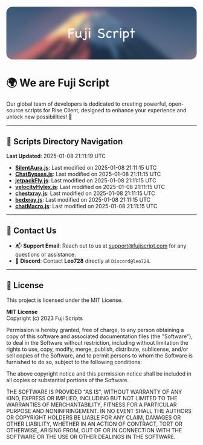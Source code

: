 ![Banner](.github/b.webp)

# 🌍 **We are Fuji Script**

Our global team of developers is dedicated to creating powerful, open-source scripts for Rise Client, designed to enhance your experience and unlock new possibilities! 🌟

---
<!-- SCRIPTS_NAVIGATION_START -->
## 📂 **Scripts Directory Navigation**

**Last Updated**: 2025-01-08 21:11:19 UTC

- **[SilentAura.js](scripts/SilentAura.js)**: Last modified on 2025-01-08 21:11:15 UTC
- **[ChatBypass.js](scripts/ChatBypass.js)**: Last modified on 2025-01-08 21:11:15 UTC
- **[jetpackFly.js](scripts/jetpackFly.js)**: Last modified on 2025-01-08 21:11:15 UTC
- **[velocityHylex.js](scripts/velocityHylex.js)**: Last modified on 2025-01-08 21:11:15 UTC
- **[chestxray.js](scripts/chestxray.js)**: Last modified on 2025-01-08 21:11:15 UTC
- **[bedxray.js](scripts/bedxray.js)**: Last modified on 2025-01-08 21:11:15 UTC
- **[chatMacro.js](scripts/chatMacro.js)**: Last modified on 2025-01-08 21:11:15 UTC

<!-- SCRIPTS_NAVIGATION_END -->

---

## 💬 **Contact Us**  
- 📬 **Support Email**: Reach out to us at [support@fujiscript.com](mailto:support@fujiscript.com) for any questions or assistance.  
- 💬 **Discord**: Contact **Leo728** directly at `Discord@leo728`.

---

## 📜 **License**

This project is licensed under the MIT License.  

**MIT License**  
Copyright (c) 2023 Fuji Scripts  

Permission is hereby granted, free of charge, to any person obtaining a copy of this software and associated documentation files (the "Software"), to deal in the Software without restriction, including without limitation the rights to use, copy, modify, merge, publish, distribute, sublicense, and/or sell copies of the Software, and to permit persons to whom the Software is furnished to do so, subject to the following conditions:  

The above copyright notice and this permission notice shall be included in all copies or substantial portions of the Software.  

THE SOFTWARE IS PROVIDED "AS IS", WITHOUT WARRANTY OF ANY KIND, EXPRESS OR IMPLIED, INCLUDING BUT NOT LIMITED TO THE WARRANTIES OF MERCHANTABILITY, FITNESS FOR A PARTICULAR PURPOSE AND NONINFRINGEMENT. IN NO EVENT SHALL THE AUTHORS OR COPYRIGHT HOLDERS BE LIABLE FOR ANY CLAIM, DAMAGES OR OTHER LIABILITY, WHETHER IN AN ACTION OF CONTRACT, TORT OR OTHERWISE, ARISING FROM, OUT OF OR IN CONNECTION WITH THE SOFTWARE OR THE USE OR OTHER DEALINGS IN THE SOFTWARE.  
